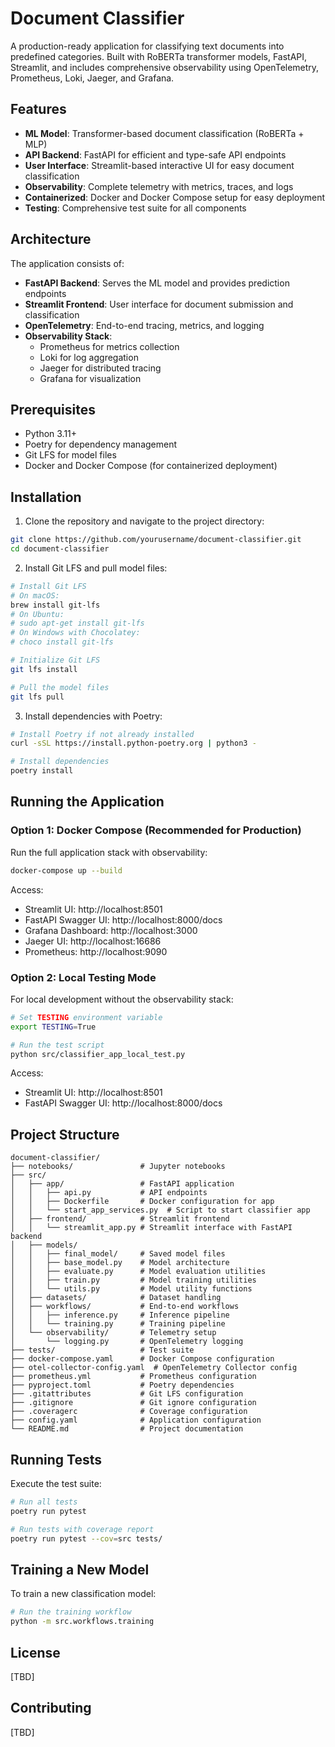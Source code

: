 # Document Classifier

A production-ready application for classifying text documents into predefined categories. Built with RoBERTa transformer models, FastAPI, Streamlit, and includes comprehensive observability using OpenTelemetry, Prometheus, Loki, Jaeger, and Grafana.

## Features

- **ML Model**: Transformer-based document classification (RoBERTa + MLP)
- **API Backend**: FastAPI for efficient and type-safe API endpoints
- **User Interface**: Streamlit-based interactive UI for easy document classification
- **Observability**: Complete telemetry with metrics, traces, and logs
- **Containerized**: Docker and Docker Compose setup for easy deployment
- **Testing**: Comprehensive test suite for all components

## Architecture

The application consists of:

- **FastAPI Backend**: Serves the ML model and provides prediction endpoints
- **Streamlit Frontend**: User interface for document submission and classification
- **OpenTelemetry**: End-to-end tracing, metrics, and logging
- **Observability Stack**:
  - Prometheus for metrics collection
  - Loki for log aggregation
  - Jaeger for distributed tracing
  - Grafana for visualization

## Prerequisites

- Python 3.11+
- Poetry for dependency management
- Git LFS for model files
- Docker and Docker Compose (for containerized deployment)

## Installation

1. Clone the repository and navigate to the project directory:

```bash
git clone https://github.com/yourusername/document-classifier.git
cd document-classifier
```

2. Install Git LFS and pull model files:

```bash
# Install Git LFS
# On macOS:
brew install git-lfs
# On Ubuntu:
# sudo apt-get install git-lfs
# On Windows with Chocolatey:
# choco install git-lfs

# Initialize Git LFS
git lfs install

# Pull the model files
git lfs pull
```

3. Install dependencies with Poetry:

```bash
# Install Poetry if not already installed
curl -sSL https://install.python-poetry.org | python3 -

# Install dependencies
poetry install
```

## Running the Application

### Option 1: Docker Compose (Recommended for Production)

Run the full application stack with observability:

```bash
docker-compose up --build
```

Access:
- Streamlit UI: http://localhost:8501
- FastAPI Swagger UI: http://localhost:8000/docs
- Grafana Dashboard: http://localhost:3000
- Jaeger UI: http://localhost:16686
- Prometheus: http://localhost:9090

### Option 2: Local Testing Mode

For local development without the observability stack:

```bash
# Set TESTING environment variable
export TESTING=True

# Run the test script
python src/classifier_app_local_test.py
```

Access:
- Streamlit UI: http://localhost:8501
- FastAPI Swagger UI: http://localhost:8000/docs


## Project Structure

```
document-classifier/
├── notebooks/               # Jupyter notebooks
├── src/
│   ├── app/                 # FastAPI application
│   │   ├── api.py           # API endpoints
│   │   ├── Dockerfile       # Docker configuration for app
│   │   └── start_app_services.py  # Script to start classifier app
│   ├── frontend/            # Streamlit frontend
│   │   └── streamlit_app.py # Streamlit interface with FastAPI backend
│   ├── models/
│   │   ├── final_model/     # Saved model files
│   │   ├── base_model.py    # Model architecture
│   │   ├── evaluate.py      # Model evaluation utilities
│   │   ├── train.py         # Model training utilities
│   │   └── utils.py         # Model utility functions
│   ├── datasets/            # Dataset handling
│   ├── workflows/           # End-to-end workflows
│   │   ├── inference.py     # Inference pipeline
│   │   └── training.py      # Training pipeline
│   └── observability/       # Telemetry setup
│       └── logging.py       # OpenTelemetry logging
├── tests/                   # Test suite
├── docker-compose.yaml      # Docker Compose configuration
├── otel-collector-config.yaml  # OpenTelemetry Collector config
├── prometheus.yml           # Prometheus configuration
├── pyproject.toml           # Poetry dependencies
├── .gitattributes           # Git LFS configuration
├── .gitignore               # Git ignore configuration
├── .coveragerc              # Coverage configuration
├── config.yaml              # Application configuration
└── README.md                # Project documentation
```

## Running Tests

Execute the test suite:

```bash
# Run all tests
poetry run pytest

# Run tests with coverage report
poetry run pytest --cov=src tests/
```

## Training a New Model

To train a new classification model:

```bash
# Run the training workflow
python -m src.workflows.training
```

## License

[TBD]

## Contributing

[TBD]
